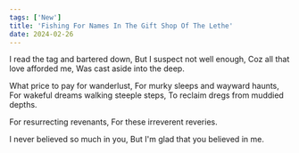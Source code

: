 ```yaml
---
tags: ['New']
title: 'Fishing For Names In The Gift Shop Of The Lethe'
date: 2024-02-26
---
```


I read the tag and bartered down,
But I suspect not well enough,
Coz all that love afforded me,
Was cast aside into the deep.

What price to pay for wanderlust,
For murky sleeps and wayward haunts,
For wakeful dreams walking steeple steps,
To reclaim dregs from muddied depths.

For resurrecting revenants,
For these irreverent reveries.

I never believed so much in you,
But I'm glad that you believed in me.
